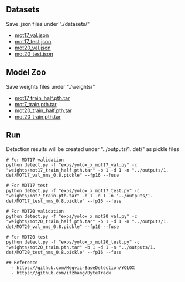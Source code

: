 ## Datasets
Save .json files under "./datasets/" 
  - [mot17_val.json](https://drive.google.com/file/d/1JFwLgTQckApe-gvFYf1Je05DPKf5pNUx/view?usp=drive_link) 
  - [mot17_test.json](https://drive.google.com/file/d/1EGDJ12QTDKbA1GChs7lNi9pmVXOBOktC/view?usp=drive_link)
  - [mot20_val.json](https://drive.google.com/file/d/12dwVn3qLO0L3IAOSJcVdYzpWhlOXmIFY/view?usp=drive_link)
  - [mot20_test.json](https://drive.google.com/file/d/1X6wyBOmtI6IFguAktNjoQ0zg0ZhNDGi2/view?usp=drive_link)


## Model Zoo
Save weights files under "./weights/"
  - [mot17_train_half.pth.tar](https://drive.google.com/file/d/1zQp2kLqCz25zMnOEIUSeS3i-mj_Wsj4Z/view?usp=drive_link)
  - [mot7_train.pth.tar](https://drive.google.com/file/d/1OBazmX6rLdOdgvbnhIcU2up9YL2O_B9T/view?usp=drive_link)
  - [mot20_train_half.pth.tar](https://drive.google.com/file/d/1QQ58QjcJUFmyxfamyDm2nvT06VmDT_1J/view?usp=drive_link)
  - [mot20_train.pth.tar](https://drive.google.com/file/d/16lDABxaV8SXibDDV-8Nq3O8NgYQ1Ahrb/view?usp=drive_link)


## Run
Detection results will be created under "../outputs/1. det/" as pickle files
```
# For MOT17 validation
python detect.py -f "exps/yolox_x_mot17_val.py" -c "weights/mot17_train_half.pth.tar" -b 1 -d 1 -n "../outputs/1. det/MOT17_val_nms_0.8.pickle" --fp16 --fuse

# For MOT17 test
python detect.py -f "exps/yolox_x_mot17_test.py" -c "weights/mot7_train.pth.tar" -b 1 -d 1 -n "../outputs/1. det/MOT17_test_nms_0.8.pickle" --fp16 --fuse

# For MOT20 validation
python detect.py -f "exps/yolox_x_mot20_val.py" -c "weights/mot20_train_half.pth.tar" -b 1 -d 1 -n "../outputs/1. det/MOT20_val_nms_0.8.pickle" --fp16 --fuse

# For MOT20 test
python detect.py -f "exps/yolox_x_mot20_test.py" -c "weights/mot20_train.pth.tar" -b 1 -d 1 -n "../outputs/1. det/MOT20_test_nms_0.8.pickle" --fp16 --fuse

## Reference
  - https://github.com/Megvii-BaseDetection/YOLOX
  - https://github.com/ifzhang/ByteTrack
